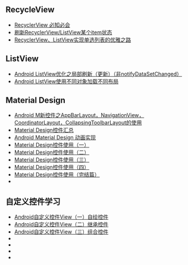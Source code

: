 ## RecycleView
+ [RecyclerView 必知必会](http://mp.weixin.qq.com/s/CzrKotyupXbYY6EY2HP_dA)
+ [刷新RecyclerView/ListView某个item状态](http://mp.weixin.qq.com/s?__biz=MzI4MzE2MTQ5Mw==&mid=2649752111&idx=1&sn=414c62ff6c1485c9a7cd90dd3fc8f6e6#rd)
+ [RecyclerView、ListView实现单选列表的优雅之路](http://blog.csdn.net/zxt0601/article/details/52703280)


## ListView
+ [Android ListView优化之局部刷新（更新）（非notifyDataSetChanged）](http://blog.csdn.net/linglongxin24/article/details/53020164)
+ [Android ListView使用不同对象加载不同布局](http://blog.csdn.net/lv_fq/article/details/52976463)


## Material Design
+ [ Android M新控件之AppBarLayout，NavigationView，CoordinatorLayout，CollapsingToolbarLayout的使用](www.jianshu.com/p/bce452f271df?utm_campaign=haruki&utm_content=note&utm_medium=reader_share&utm_source=weibo)
+ [Material Design控件汇总](https://www.aswifter.com/2015/10/24/Material-Design-Library/)
+ [Android Material Design 动画实现](https://www.aswifter.com/2015/08/01/android-material-design-animation/)
+ [Material Design控件使用（一）](https://www.aswifter.com/2015/06/24/Material-Design-Example-1/)
+ [Material Design控件使用（二）](https://www.aswifter.com/2015/06/28/Material-Design-Example-2/)
+ [Material Design控件使用（三）](https://www.aswifter.com/2015/06/28/Material-Design-Example-3/)
+ [Material Design控件使用（四）](https://www.aswifter.com/2015/06/30/Material-Design-Example-4/)
+ [Material Design控件使用（完结篇）](https://www.aswifter.com/2015/07/02/Material-Design-Example-5/)
+ []()   
 
## 自定义控件学习
+ [Android自定义控件View（一）自绘控件](http://blog.csdn.net/feiduclear_up/article/details/46009333)
+ [Android自定义控件View（二）继承控件](http://blog.csdn.net/feiduclear_up/article/details/46126003)
+ [Android自定义控件View（三）组合控件](http://blog.csdn.net/feiduclear_up/article/details/46228605)
+ []()
+ []()
+ []()
+ []()


